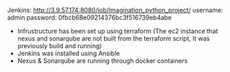Jenkins: http://3.9.57.174:8080/job/Imagination_python_project/
username: admin
password: 0fbcb68e09214376bc3f516739eb4abe

+ Infrustructure has been set up using terraform (The ec2 instance that nexus and sonarqube are not built from the terraform script, It was previously build and running)
+ Jenkins was installed using Ansible
+ Nexus & Sonarqube are running through docker containers
